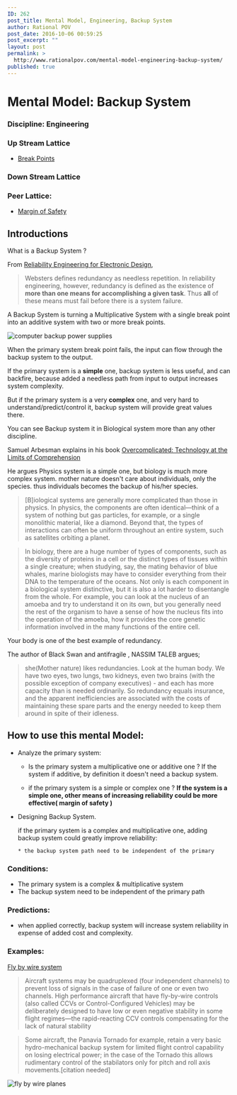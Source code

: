 ```yaml
---
ID: 262
post_title: Mental Model, Engineering, Backup System
author: Rational POV
post_date: 2016-10-06 00:59:25
post_excerpt: ""
layout: post
permalink: >
  http://www.rationalpov.com/mental-model-engineering-backup-system/
published: true
---
```

# Mental Model: Backup System


### Discipline: Engineering

### Up Stream Lattice

*   [Break Points][1]

### Down Stream Lattice

### Peer Lattice:

*   [Margin of Safety][2]

## Introductions

What is a Backup System ?

From [Reliability Engineering for Electronic Design](https://www.amazon.com/gp/product/0824775716),

> Websters defines redundancy as needless repetition. In reliability engineering, however, redundancy is defined as the existence of **more than one means for accomplishing a given task**. Thus **all** of these means must fail before there is a system failure.

A Backup System is turning a Multiplicative System with a single break point into an additive system with two or more break points.

![computer backup power supplies](https://upload.wikimedia.org/wikipedia/commons/5/54/PC-Netzteil_%28redundant%29.jpg)

When the primary system break point fails, the input can flow through the backup system to the output.

If the primary system is a **simple** one, backup system is less useful, and can backfire, because added a needless path from input to output increases system complexity.

But if the primary system is a very **complex** one, and very hard to understand/predict/control it, backup system will provide great values there.

You can see Backup system it in Biological system more than any other discipline.

Samuel Arbesman explains in his book [Overcomplicated: Technology at the Limits of Comprehension](https://www.amazon.com/dp/1591847761/)

He argues Physics system is a simple one, but biology is much more complex system. mother nature doesn't care about individuals, only the species. thus individuals becomes the backup of his/her species.


>[B]iological systems are generally more complicated than those in physics. In physics, the components are often identical—think of a system of nothing but gas particles, for example, or a single monolithic material, like a diamond. Beyond that, the types of interactions can often be uniform throughout an entire system, such as satellites orbiting a planet.


> In biology, there are a huge number of types of components, such as the diversity of proteins in a cell or the distinct types of tissues within a single creature; when studying, say, the mating behavior of blue whales, marine biologists may have to consider everything from their DNA to the temperature of the oceans. Not only is each component in a biological system distinctive, but it is also a lot harder to disentangle from the whole. For example, you can look at the nucleus of an amoeba and try to understand it on its own, but you generally need the rest of the organism to have a sense of how the nucleus fits into the operation of the amoeba, how it provides the core genetic information involved in the many functions of the entire cell.

Your body is one of the best example of redundancy.

The author of Black Swan and antifragile , NASSIM TALEB  argues;

> she(Mother nature) likes redundancies. Look at the human body. We have two eyes, two lungs, two kidneys, even two brains (with the possible exception of company executives) - and each has more capacity than is needed ordinarily. So redundan­cy equals insurance, and the apparent inefficiencies are associated with the costs of maintain­ing these spare parts and the energy needed to keep them around in spite of their idleness.


## How to use this mental Model:

* Analyze the primary system:

  * Is the primary system a multiplicative one or additive one ?
      If the system if additive, by definition it doesn't need a backup system.

  * if the primary system is a simple or complex one ?
      **If the system is a simple one, other means of increasing reliability could be more effective( margin of safety )**

* Designing Backup System.  

  if the primary system is a complex and multiplicative one, adding backup system could greatly improve reliability:

      * the backup system path need to be independent of the primary


### Conditions:

  * The primary system is a complex & multiplicative system
  * The backup system need to be independent of the primary path


### Predictions:

  * when applied correctly, backup system will increase system reliability in expense of added cost and complexity.


### Examples:

[Fly by wire system](https://en.wikipedia.org/wiki/Fly-by-wire)

> Aircraft systems may be quadruplexed (four independent channels) to prevent loss of signals in the case of failure of one or even two channels. High performance aircraft that have fly-by-wire controls (also called CCVs or Control-Configured Vehicles) may be deliberately designed to have low or even negative stability in some flight regimes—the rapid-reacting CCV controls compensating for the lack of natural stability

> Some aircraft, the Panavia Tornado for example, retain a very basic hydro-mechanical backup system for limited flight control capability on losing electrical power; in the case of the Tornado this allows rudimentary control of the stabilators only for pitch and roll axis movements.[citation needed]


![fly by wire planes](https://upload.wikimedia.org/wikipedia/commons/a/a8/Avro_Arrow_rollout.jpg)






 [1]: http://www.rationalpov.com/mental-model-engineeringbreak-point/
 [2]: http://www.rationalpov.com/mental-model-engineering-margin-of-safety/
